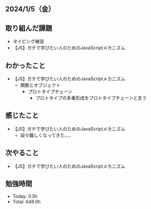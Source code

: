 ## 2024/1/5（金）

## 取り組んだ課題

- タイピング練習
- 【JS】ガチで学びたい人のためのJavaScriptメカニズム

## わかったこと
- 【JS】ガチで学びたい人のためのJavaScriptメカニズム
  - 関数とオブジェクト
    - プロトタイプチェーン
      - プロトタイプの多重形成をプロトタイプチェーンと言う

## 感じたこと 
- 【JS】ガチで学びたい人のためのJavaScriptメカニズム
  - 段々難しくなってきた、、、

## 次やること
- 【JS】ガチで学びたい人のためのJavaScriptメカニズム

## 勉強時間

- Today: 0.5h
- Total: 648.0h

